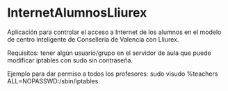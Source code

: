 # InternetAlumnosLliurex
Aplicación para controlar el acceso a Internet de los alumnos en el modelo de centro inteligente de Conselleria de Valencia con Lliurex.

Requisitos: tener algún usuario/grupo en el servidor de aula que puede modificar iptables con sudo sin contraseña.

Ejemplo para dar permiso a todos los profesores:
  sudo visudo
    %teachers ALL=NOPASSWD:/sbin/iptables
